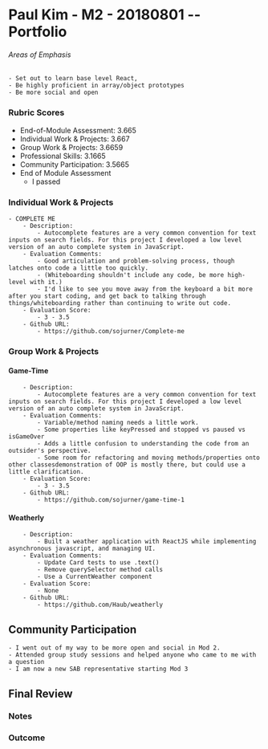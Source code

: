 # Paul Kim - M2 - 20180801 -- Portfolio



###### Areas of Emphasis

	- Set out to learn base level React, 
    - Be highly proficient in array/object prototypes
	- Be more social and open  

### Rubric Scores
- End-of-Module Assessment: 3.665
- Individual Work & Projects: 3.667
- Group Work & Projects: 3.6659
- Professional Skills: 3.1665
- Community Participation: 3.5665
- End of Module Assessment
	- I passed 

### Individual Work & Projects
	- COMPLETE ME
		- Description: 
			- Autocomplete features are a very common convention for text inputs on search fields. For this project I developed a low level version of an auto complete system in JavaScript. 
		- Evaluation Comments: 
			- Good articulation and problem-solving process, though latches onto code a little too quickly. 
			- (Whiteboarding shouldn't include any code, be more high-level with it.) 
			- I'd like to see you move away from the keyboard a bit more after you start coding, and get back to talking through things/whiteboarding rather than continuing to write out code.
		- Evaluation Score: 
			- 3 - 3.5
		- Github URL: 
			- https://github.com/sojurner/Complete-me

### Group Work & Projects
#### Game-Time

		- Description: 
			- Autocomplete features are a very common convention for text inputs on search fields. For this project I developed a low level version of an auto complete system in JavaScript. 
		- Evaluation Comments: 
			- Variable/method naming needs a little work. 
			- Some properties like keyPressed and stopped vs paused vs isGameOver 
        	- Adds a little confusion to understanding the code from an outsider's perspective.
        	- Some room for refactoring and moving methods/properties onto other classesdemonstration of OOP is mostly there, but could use a little clarification.
		- Evaluation Score: 
			- 3 - 3.5
		- Github URL: 
			- https://github.com/sojurner/game-time-1

#### Weatherly

		- Description: 
			- Built a weather application with ReactJS while implementing asynchronous javascript, and managing UI.  
		- Evaluation Comments: 
			- Update Card tests to use .text()
			- Remove querySelector method calls
			- Use a CurrentWeather component
		- Evaluation Score: 
			- None
		- Github URL: 
			- https://github.com/Haub/weatherly



## Community Participation
	
    - I went out of my way to be more open and social in Mod 2.
    - Attended group study sessions and helped anyone who came to me with a question
	- I am now a new SAB representative starting Mod 3

## Final Review

### Notes


### Outcome

